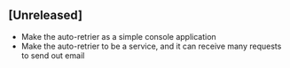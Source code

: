 ## [Unreleased]
- Make the auto-retrier as a simple console application
- Make the auto-retrier to be a service, and it can receive many requests to send out email
